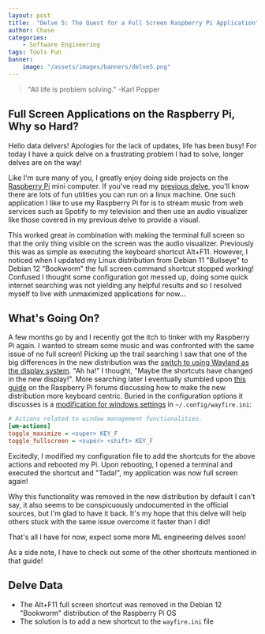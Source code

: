 ```yaml
---
layout: post
title:  "Delve 5: The Quest for a Full Screen Raspberry Pi Application"
author: Chase
categories: 
    - Software Engineering
tags: Tools Fun
banner: 
    image: "/assets/images/banners/delve5.png"
---
```


> "All life is problem solving." -Karl Popper

## Full Screen Applications on the Raspberry Pi, Why so Hard?

Hello data delvers! Apologies for the lack of updates, life has been busy! For today I have a quick delve on a frustrating problem I had to solve, longer delves are on the way!

Like I'm sure many of you, I greatly enjoy doing side projects on the [Raspberry Pi](https://www.raspberrypi.com/) mini computer. If you've read my [previous delve](/software%20engineering/2024/01/28/linux-fun.html), you'll know there are lots of fun utilities you can run on a linux machine. One such application I like to use my Raspberry Pi for is to stream music from web services such as Spotify to my television and then use an audio visualizer like those covered in my previous delve to provide a visual.

This worked great in combination with making the terminal full screen so that the only thing visible on the screen was the audio visualizer. Previously this was as simple as executing the keyboard shortcut Alt+F11. However, I noticed when I updated my Linux distribution from Debian 11 "Bullseye" to Debian 12 "Bookworm" the full screen command shortcut stopped working! Confused I thought some configuration got messed up, doing some quick internet searching was not yielding any helpful results and so I resolved myself to live with unmaximized applications for now...

## What's Going On?

A few months go by and I recently got the itch to tinker with my Raspberry Pi again. I wanted to stream some music and was confronted with the same issue of no full screen! Picking up the trail searching I saw that one of the big differences in the new distribution was the [switch to using Wayland as the display system](https://www.raspberrypi.com/news/bookworm-the-new-version-of-raspberry-pi-os/). "Ah ha!" I thought, "Maybe the shortcuts have changed in the new display!". More searching later I eventually stumbled upon [this guide](https://forums.raspberrypi.com/viewtopic.php?p=2207533) on the Raspberry Pi forums discussing how to make the new distribution more keyboard centric. Buried in the configuration options it discusses is a [modification for windows settings](https://github.com/gnmearacaun/rpios-wayfirewm-config/blob/e1399227623a211c1f80f8f700167d5b5a7b3a13/wayfire.ini#L76) in `~/.config/wayfire.ini`:

```ini
# Actions related to window management functionalities.
[wm-actions]
toggle_maximize = <super> KEY_F
toggle_fullscreen = <super> <shift> KEY_F
```
Excitedly, I modified my configuration file to add the shortcuts for the above actions and rebooted my Pi. Upon rebooting, I opened a terminal and executed the shortcut and "Tada!", my application was now full screen again!

Why this functionality was removed in the new distribution by default I can't say, it also seems to be conspicuously undocumented in the official sources, but I'm glad to have it back. It's my hope that this delve will help others stuck with the same issue overcome it faster than I did!

That's all I have for now, expect some more ML engineering delves soon!

As a side note, I have to check out some of the other shortcuts mentioned in that guide!

## Delve Data

* The Alt+F11 full screen shortcut was removed in the Debian 12 "Bookworm" distribution of the Raspberry Pi OS
* The solution is to add a new shortcut to the `wayfire.ini` file